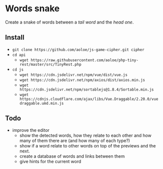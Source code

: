 # Words snake

Create a snake of words between a _tail word_ and the _head one_.

## Install

- `git clone https://github.com/aoloe/js-game-cipher.git cipher`
- `cd api`
  - `wget https://raw.githubusercontent.com/aoloe/php-tiny-rest/master/src/TinyRest.php`
- `cd js`
  - `wget https://cdn.jsdelivr.net/npm/vue/dist/vue.js`
  - `wget https://cdn.jsdelivr.net/npm/axios/dist/axios.min.js`
  - `wget https://cdn.jsdelivr.net/npm/sortablejs@1.8.4/Sortable.min.js`
  - `wget https://cdnjs.cloudflare.com/ajax/libs/Vue.Draggable/2.20.0/vuedraggable.umd.min.js`

## Todo

- improve the editor
  - show the detected words, how they relate to each other and how many of them there are (and how many of each type?)
  - show if a word relate to other words on top of the previews and the next.
  - create a database of words and links between them
  - give hints for the current word
